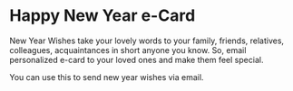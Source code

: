 # Happy New Year e-Card
New Year Wishes take your lovely words to your family, friends, relatives, colleagues, acquaintances in short anyone you know. 
So, email personalized e-card to your loved ones and make them feel special. 

You can use this to send new year wishes via email.
